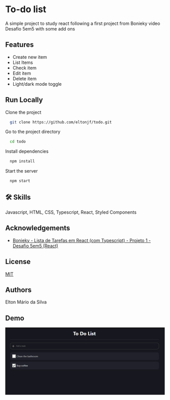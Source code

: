 
# To-do list

A simple project to study react following a first project from Bonieky video Desafio 5em5 with some add ons


## Features

- Create new item
- List Items
- Check item
- Edit item
- Delete item
- Light/dark mode toggle

  
## Run Locally

Clone the project

```bash
  git clone https://github.com/eltonjf/todo.git
```

Go to the project directory

```bash
  cd todo
```

Install dependencies

```bash
  npm install
```

Start the server

```bash
  npm start
```

  
## 🛠 Skills
Javascript, HTML, CSS, Typescript, React, Styled Components

  
## Acknowledgements

 - [Bonieky - Lista de Tarefas em React (com Typescript) - Projeto 1 - Desafio 5em5 (React)](https://youtu.be/95sAtAareR8)


  
## License

[MIT](https://choosealicense.com/licenses/mit/)

  
## Authors



  Elton Mário da Silva
## Demo

![](https://github.com/eltonjf/todo/blob/main/todo.gif)

  
